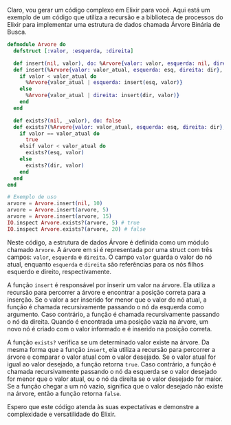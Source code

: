 Claro, vou gerar um código complexo em Elixir para você. Aqui está um exemplo de um código que utiliza a recursão e a biblioteca de processos do Elixir para implementar uma estrutura de dados chamada Árvore Binária de Busca.

```elixir
defmodule Arvore do
  defstruct [:valor, :esquerda, :direita]

  def insert(nil, valor), do: %Arvore{valor: valor, esquerda: nil, direita: nil}
  def insert(%Arvore{valor: valor_atual, esquerda: esq, direita: dir}, valor) do
    if valor < valor_atual do
      %Arvore{valor_atual | esquerda: insert(esq, valor)}
    else
      %Arvore{valor_atual | direita: insert(dir, valor)}
    end
  end

  def exists?(nil, _valor), do: false
  def exists?(%Arvore{valor: valor_atual, esquerda: esq, direita: dir}, valor) do
    if valor == valor_atual do
      true
    elsif valor < valor_atual do
      exists?(esq, valor)
    else
      exists?(dir, valor)
    end
  end
end

# Exemplo de uso
arvore = Arvore.insert(nil, 10)
arvore = Arvore.insert(arvore, 5)
arvore = Arvore.insert(arvore, 15)
IO.inspect Arvore.exists?(arvore, 5) # true
IO.inspect Arvore.exists?(arvore, 20) # false
```

Neste código, a estrutura de dados Árvore é definida como um módulo chamado `Arvore`. A árvore em si é representada por uma struct com três campos: `valor`, `esquerda` e `direita`. O campo `valor` guarda o valor do nó atual, enquanto `esquerda` e `direita` são referências para os nós filhos esquerdo e direito, respectivamente.

A função `insert` é responsável por inserir um valor na árvore. Ela utiliza a recursão para percorrer a árvore e encontrar a posição correta para a inserção. Se o valor a ser inserido for menor que o valor do nó atual, a função é chamada recursivamente passando o nó da esquerda como argumento. Caso contrário, a função é chamada recursivamente passando o nó da direita. Quando é encontrada uma posição vazia na árvore, um novo nó é criado com o valor informado e é inserido na posição correta.

A função `exists?` verifica se um determinado valor existe na árvore. Da mesma forma que a função `insert`, ela utiliza a recursão para percorrer a árvore e comparar o valor atual com o valor desejado. Se o valor atual for igual ao valor desejado, a função retorna `true`. Caso contrário, a função é chamada recursivamente passando o nó da esquerda se o valor desejado for menor que o valor atual, ou o nó da direita se o valor desejado for maior. Se a função chegar a um nó vazio, significa que o valor desejado não existe na árvore, então a função retorna `false`.

Espero que este código atenda às suas expectativas e demonstre a complexidade e versatilidade do Elixir.